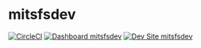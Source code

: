 # mitsfsdev

[![CircleCI](https://circleci.com/gh/syedfacta/mitsfsdev.svg?style=shield)](https://circleci.com/gh/syedfacta/mitsfsdev)
[![Dashboard mitsfsdev](https://img.shields.io/badge/dashboard-mitsfsdev-yellow.svg)](https://dashboard.pantheon.io/sites/e8a1dc11-4e36-4393-940d-dd026d9b73d0#dev/code)
[![Dev Site mitsfsdev](https://img.shields.io/badge/site-mitsfsdev-blue.svg)](http://dev-mitsfsdev.pantheonsite.io/)